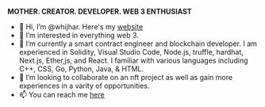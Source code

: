 **MOTHER. CREATOR. DEVELOPER. WEB 3 ENTHUSIAST**
-  👋 Hi, I’m @whijhar. Here's my [website](https://www.cryptwithwhit.com)
- 👀 I’m interested in everything web 3. 
- 🌱 I’m currently a smart contract engineer and blockchain developer. I am experienced in Solidity, Visual Studio Code, Node.js, truffle, hardhat, Next.js, Ether,js, and React. I familiar with various languages including C++, CSS, Go, Python, Java, & HTML.
- 💞️ I’m looking to collaborate on an nft project as well as gain more experiences in a varity of opportunities. 
- 📫 You can reach me [here](cryptwithwhit@gmail.com)
<!---
whijhar/whijhar is a ✨ special ✨ repository because its `README.md` (this file) appears on your GitHub profile.
You can click the Preview link to take a look at your changes.
--->
